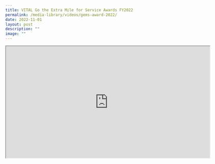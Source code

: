 ```yaml
---
title: VITAL Go the Extra Mile for Service Awards FY2022
permalink: /media-library/videos/gems-award-2022/
date: 2022-11-01
layout: post
description: ""
image: ""
---
```


<div class="home-video"><iframe allowfullscreen="" allow="encrypted-media" src="https://www.youtube.com/embed/wsTRAxYUU6w?rel=0&amp;showinfo=0" height="350" width="640" id="video_player"></iframe></div>